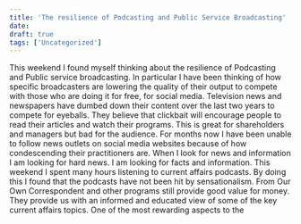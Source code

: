 ```yaml
---
title: 'The resilience of Podcasting and Public Service Broadcasting'
date: 
draft: true
tags: ['Uncategorized']
---
```


This weekend I found myself thinking about the resilience of Podcasting and Public service broadcasting. In particular I have been thinking of how specific broadcasters are lowering the quality of their output to compete with those who are doing it for free, for social media. Television news and newspapers have dumbed down their content over the last two years to compete for eyeballs. They believe that clickbait will encourage people to read their articles and watch their programs. This is great for shareholders and managers but bad for the audience. For months now I have been unable to follow news outlets on social media websites because of how condescending their practitioners are. When I look for news and information I am looking for hard news. I am looking for facts and information. This weekend I spent many hours listening to current affairs podcasts. By doing this I found that the podcasts have not been hit by sensationalism. From Our Own Correspondent and other programs still provide good value for money. They provide us with an informed and educated view of some of the key current affairs topics. One of the most rewarding aspects to the